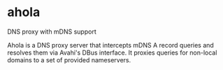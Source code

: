 ahola
=====

DNS proxy with mDNS support

Ahola is a DNS proxy server that intercepts mDNS A record queries and resolves
them via Avahi's DBus interface. It proxies queries for non-local domains to a
set of provided nameservers.